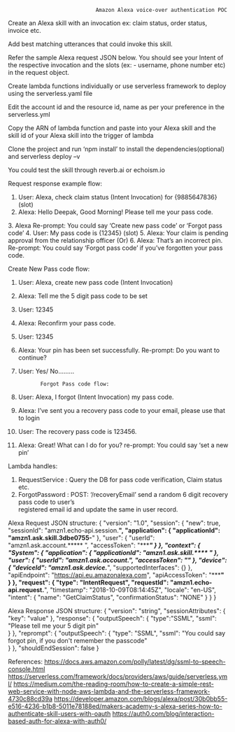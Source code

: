                                 Amazon Alexa voice-over authentication POC

Create an Alexa skill with an invocation ex: claim status, order status, invoice etc.

Add best matching utterances that could invoke this skill. 

Refer the sample Alexa request JSON below. You should see your Intent of the respective invocation and the slots (ex: - username, phone number etc) in the request object.

Create lambda functions individually or use serverless framework to deploy using the serverless.yaml file

Edit the account id and the resource id, name as per your preference in the serverless.yml

Copy the ARN of lambda function and paste into your Alexa skill and the skill id of your Alexa skill into the trigger of lambda

Clone the project and run ‘npm install’ to install the dependencies(optional) and serverless deploy –v

You could test the skill through reverb.ai or echoism.io

Request response example flow:
1.	User: Alexa, check claim status (Intent Invocation) for {9885647836} (slot) 
2.	Alexa: Hello Deepak, Good Morning! Please tell me your pass code.
<break time="2s"/>
3.	Alexa Re-prompt: You could say ‘Create new pass code’ or ‘Forgot pass code’ 
4.	User: My pass code is {12345} (slot)
5.	Alexa: Your claim is pending approval from the relationship officer
                                                           (Or)
6.	Alexa: That’s an incorrect pin. Re-prompt: You could say <emphasis level=”strong”>‘Forgot pass code’</emphasis> if you’ve forgotten your pass code.

Create New Pass code flow:
 
1.	User: Alexa, create new pass code (Intent Invocation) 
2.	Alexa: Tell me the 5 digit pass code to be set
3.	User: 12345
4.	Alexa: Reconfirm your pass code.
5.	User: 12345
6.	Alexa: Your pin has been set successfully. Re-prompt: Do you want to continue?
7.	User: Yes/ No.........

               Forgot Pass code flow:
1.	User: Alexa, I forgot (Intent Invocation) my pass code.
2.	Alexa: I’ve sent you a recovery pass code to your email, please use that to login
3.	User: The recovery pass code is 123456.
4.	Alexa: Great! What can I do for you? re-prompt: You could say ‘set a new pin’ 

Lambda handles:
1.	RequestService   : Query the DB for pass code verification, Claim status etc. 
2.	ForgotPassword  :
         POST:  ‘/recoveryEmail’ send a random 6 digit recovery pass code to user’s             
                                                   registered email id and update the same in user record.


                                                     
Alexa Request JSON structure:
{
    "version": "1.0",
    "session": {
        "new": true,
        "sessionId": "amzn1.echo-api.session.****",
        "application": {
            "applicationId": "amzn1.ask.skill.3dbe0755-****"
        },
        "user": {
            "userId": "amzn1.ask.account.***** ",
            "accessToken": "********"
        }
    },
    "context": {
        "System": {
            "application": {
                "applicationId": "amzn1.ask.skill.**** "
            },
            "user": {
                "userId": "amzn1.ask.account.****",
                "accessToken": "****"
            },
            "device": {
                "deviceId": "amzn1.ask.device.*****",
                "supportedInterfaces": {}
            },
            "apiEndpoint": "https://api.eu.amazonalexa.com",
            "apiAccessToken": "*******"
        }
    },
    "request": {
        "type": "IntentRequest",
        "requestId": "amzn1.echo-api.request.****",
        "timestamp": "2018-10-09T08:14:45Z",
        "locale": "en-US",
        "intent": {
            "name": "GetClaimStatus",
            "confirmationStatus": "NONE"
        }
    }
}



Alexa Response JSON structure:
{
    "version": "string",
    "sessionAttributes": {
      "key": "value"
    },
    "response": {
      "outputSpeech": {
        "type":"SSML",
        "ssml": "<speak>Please tell me your <say-as interpret-as="digits">5</say-as> digit pin</speak>"      
      }
    },
    "reprompt": {
      "outputSpeech": {
        "type": "SSML",
        "ssml": "<speak>You could say forgot pin, if you don't remember the passcode</speak>"            
      }
    },
    "shouldEndSession": false
}



References:
https://docs.aws.amazon.com/polly/latest/dg/ssml-to-speech-console.html
https://serverless.com/framework/docs/providers/aws/guide/serverless.yml/
https://medium.com/the-reading-room/how-to-create-a-simple-rest-web-service-with-node-aws-lambda-and-the-serverless-framework-4730c88cd39a
https://developer.amazon.com/blogs/alexa/post/30b0bb55-e516-4236-b1b8-5011e78188ed/makers-academy-s-alexa-series-how-to-authenticate-skill-users-with-oauth
https://auth0.com/blog/interaction-based-auth-for-alexa-with-auth0/


